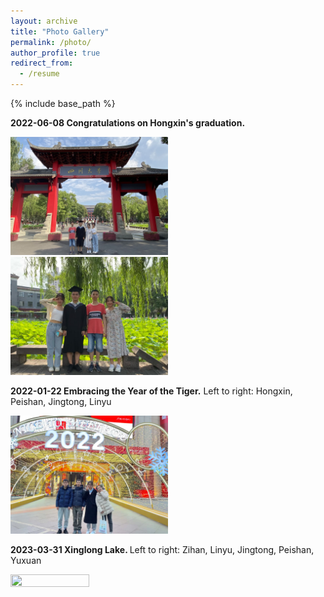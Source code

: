 ```yaml
---
layout: archive
title: "Photo Gallery"
permalink: /photo/
author_profile: true
redirect_from:
  - /resume
---
```


{% include base_path %}

<b> 2022-06-08 Congratulations on Hongxin's graduation. </b>

<img src='/images/20220608-Hongxin1.jpg' width='50%' height='50%'>

<img src='/images/20220608-Hongxin2.jpg' width='50%' height='50%'>

<b> 2022-01-22 Embracing the Year of the Tiger.</b> Left to right: Hongxin, Peishan, Jingtong, Linyu

<img src='/images/20220122-gathering.jpg' width='50%' height='50%'>

<b> 2023-03-31 Xinglong Lake. </b> Left to right: Zihan, Linyu, Jingtong, Peishan, Yuxuan

<img src='images/20230331-xinglonghu.jpg' width='50%' height='50%'>

  

